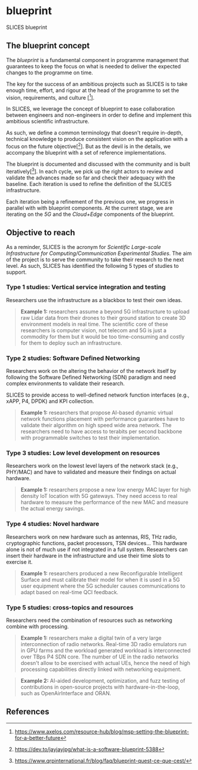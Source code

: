 # blueprint
SLICES blueprint

## The blueprint concept

The *blueprint* is a fundamental component in programme management that
guarantees to keep the focus on what is needed to deliver the expected changes
to the programme on time.

The key for the success of an ambitious projects such as SLICES is to take
enough time, effort, and rigour at the head of the programme to set the vision,
requirements, and culture [[^1]].

In SLICES, we leverage the concept of blueprint to ease collaboration between
engineers and non-engineers in order to define and implement this ambitious
scientific infrastructure.

As such, we define a common terminology that doesn't require in-depth, technical
knowledge to produce consistent vision on the application with a focus on the
future objective[[^2]]. But as the devil is in the details, we accompany the
blueprint with a set of reference implementations.

The blueprint is documented and discussed with the community and is built
iteratively[[^3]]. In each cycle, we pick up the right actors to review and
validate the advances made so far and check their adequacy with the baseline.
Each iteration is used to refine the definition of the SLICES infrastructure.

Each iteration being a refinement of the previous one, we progress in parallel
with with blueprint components. At the current stage, we are iterating on the
*5G* and the *Cloud+Edge* components of the blueprint.

## Objective to reach

As a reminder, SLICES is the acronym for *Scientific Large-scale Infrastructure
for Computing/Communication Experimental Studies*. The aim of the project is
to serve the  community to take their research to the next level. As such,
SLICES has identified the following 5 types of studies to support.

### Type 1 studies: Vertical service integration and testing

Researchers use the infrastructure as a blackbox to test their own ideas.

> **Example 1:** researchers assume a beyond 5G infrastructure to upload raw
Lidar data from their drones to their ground station to create 3D environment
models in real time. The scientific core of these researchers is computer
vision, not  telecom and 5G is just a commodity for them but it would be too
time-consuming and costly for them to deploy such an infrastructure.

### Type 2 studies: Software Defined Networking

Researchers work on the altering the behavior of the network itself by following
the Software Defined Networking (SDN) paradigm and need complex environments to
validate their research.

SLICES to provide access to well-defined network function interfaces (e.g.,
xAPP, P4, DPDK) and KPI collection.

> **Example 1:** researchers that propose AI-based dynamic virtual network
functions placement with performance guarantees have to validate their algorithm
on high speed wide area network. The researchers need to have access to terabits
per second backbone with programmable switches to test their implementation.


### Type 3 studies: Low level development on resources

Researchers work on the lowest level layers of the network stack (e.g., PHY/MAC)
and have to validated and measure their findings on actual hardware.

> **Example 1:** researchers propose a new low energy MAC layer for high density
IoT location with 5G gateways. They need access to real hardware to measure the
performance of the new MAC and measure the actual energy savings.

### Type 4 studies: Novel hardware

Researchers work on new hardware such as antennas, RIS, THz radio, cryptographic
functions, packet processors, TSN devices... This hardware alone is not of much
use if not integrated in a full system. Researchers can insert their hardware in
the  infrastructure and use their time slots to exercise it.

> **Example 1:** researchers produced a new Reconfigurable Intelligent Surface
and must calibrate their model for when it is used in a 5G user equipment where
the 5G scheduler causes communications to adapt based on real-time QCI feedback.

### Type 5 studies: cross-topics and resources

Researchers need the combination of resources such as networking combine with
processing.

> **Example 1:** researchers make a digital twin of a very large interconnection
of radio networks. Real-time 3D radio emulators run in GPU farms and the
workload generated workload is interconnected over TBps P4 SDN core. The number
of UE in the radio networks doesn't allow to be exercised with actual UEs, hence
the need of high processing capabilities directly linked with networking
equipment.

> **Example 2:** AI-aided development, optimization, and fuzz testing of
contributions in open-source projects with hardware-in-the-loop, such as
OpenAirInterface and ORAN.

## References
[^1]: https://www.axelos.com/resource-hub/blog/msp-setting-the-blueprint-for-a-better-future
[^2]: https://dev.to/jayjayjpg/what-is-a-software-blueprint-5388
[^3]:  https://www.qrpinternational.fr/blog/faq/blueprint-quest-ce-que-cest/